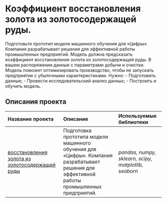 # Коэффициент восстановления золота из золотосодержащей руды. 

Подготовьте прототип модели машинного обучения для «Цифры». Компания разрабатывает решения для эффективной работы промышленных предприятий.
Модель должна предсказать коэффициент восстановления золота из золотосодержащей руды. В вашем распоряжении данные с параметрами добычи и очистки.
Модель поможет оптимизировать производство, чтобы не запускать предприятие с убыточными характеристиками.
Нужно:
    - Подготовить данные;
    - Провести исследовательский анализ данных;
    - Построить и обучить модель.
## Описания проекта



| Название проекта | Описание | Используемые библиотеки | 
| :---------------------- | :---------------------- | :---------------------- |
| [восстановления золота из золотосодержащей руды](borrowers_reliability) |Подготовка прототипа модели машинного обучения для «Цифры». Компания разрабатывает решения для эффективной работы промышленных предприятий. | *pandas, numpy, sklearn, scipy, matplotlib, seaborn* |
